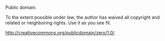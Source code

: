 Public domain.

To the extent possible under law, the author has waived all copyright and related or neighboring rights.
Use it as you see fit.

http://creativecommons.org/publicdomain/zero/1.0/
